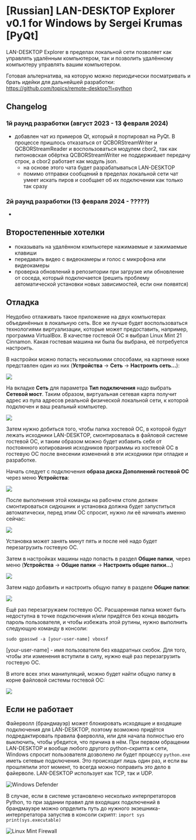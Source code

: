 
# [Russian] LAN-DESKTOP Explorer v0.1 for Windows by Sergei Krumas [PyQt]

LAN-DESKTOP Explorer в пределах локальной сети позволяет как управлять удалённым компьютером, так и позволить удалённому компьютеру управлять вашим компьютером.

Готовая альтернатива, на которую можно периодически посматривать и брать идейки для дальнейшей разработки: https://github.com/topics/remote-desktop?l=python




## Changelog

### 1й раунд разработки (август 2023 - 13 февраля 2024)
- добавлен чат из примеров Qt, который я портировал на PyQt. В процессе пришлось отказаться от QCBORStreamWriter и QCBORStreamReader и воспользоваться модулем cbor2, так как питоновская обёртка QCBORStreamWriter не поддерживает передачу строк, а cbor2 работает как модуль json.
	- на основе этого чата будет разрабатываться LAN-DESKTOP
	- помимо отправки сообщений в пределах локальной сети чат умеет искать пиров и сообщает об их подключении как только так сразу

### 2й раунд разработки (13 февраля 2024 - ?????)
-


## Второстепенные хотелки
- показывать на удалённом компьютере нажимаемые и зажимаемые клавиши
- передавать видео с видеокамеры и голос с микрофона или видеокамеры
- проверка обновлений в репозитории при загрузке или обновление от соседа, который подключается (решить проблему автоматической установки новых зависимостей, если они появятся)



## Отладка
Неудобно отлаживать такое приложение на двух компьютерах объединённых в локальную сеть. Все же лучше будет воспользоваться технологиями виртуализации, которые может предоставить, например, программа VirtualBox. В качестве гостевой ОС я выбрал Linux Mint 21 Cinnamon.
Какая гостевая машина ни была бы выбрана, её потребуется настроить.

В настройки можно попасть несколькими способами, на картинке ниже представлен один из них (**Устройства** -> **Сеть** -> **Настроить сеть...**):

![](docs/menu.png)

На вкладке **Сеть** для параметра **Тип подключения** надо выбрать **Сетевой мост**. Таким образом, виртуальная сетевая карта получит адрес из пула адресов реальной физической локальной сети, к которой подключен и ваш реальный компьютер.

![](docs/net_settings.png)

Затем нужно добиться того, чтобы папка хостевой ОС, в которой будут лежать исходники LAN-DESKTOP, смонтировалась в файловой системе гостевой ОС, и таким образом можно будет избавить себя от постоянного копирования исходников программы из хостевой ОС в гостевую ОС после внесении изменений в эти исходники при отладке и разработке.

Начать следует с подключения **образа диска Дополнений гостевой ОС** через меню **Устройства**:

![](docs/guest_CD.png)

После выполнения этой команды на рабочем столе должен смонтироваться сидюшник и установка должна будет запуститься автоматически, перед этим ОС спросит, нужно ли её начинать именно сейчас:

![](docs/autorun.png)

Установка может занять минут пять и после неё надо будет перезагрузить гостевую ОС.

Затем в настройках машины надо попасть в раздел **Общие папки**, через меню (**Устройства** -> **Общие папки** -> **Настроить общие папки...**)

![](docs/menu1.png)

Затем надо добавить и настроить общую папку в разделе **Общие папки**:

![](docs/shared_folders.png)

Ещё раз перезагружаем гостевую ОС. Расшаренная папка может быть недоступна в точке подключения и/или придётся без конца вводить пароль пользователя, и чтобы избежать этой рутины, нужно выполнить следующую команду в консоли:

`sudo gpasswd -a [your-user-name] vboxsf`

[your-user-name] - имя пользователя без квадратных скобок. Для того, чтобы эти изменения вступили в силу, нужно ещё раз перезагрузить гостевую ОС.

В итоге всех этих манипуляций, можно будет найти общую папку в корне файловой системы гостевой ОС:

![](docs/mounted.png)



## Если не работает
Файерволл (брандмауэр) может блокировать исходящие и входящие подключения для LAN-DESKTOP, поэтому возможно придётся подредактировать правила фаерволла, или для начала полностью его выключить, чтобы убедится, что причина в нём. При первом обращении LAN-DESKTOP и вообще любого другого python-скрипта к сети, Windows спросит пользователя дозволено ли будет процессу `python.exe` иметь сетевые подключения. Это происходит лишь один раз, и если вы прошляпили этот момент, то всегда можно поправить это дело в файерволе. LAN-DESKTOP использует как TCP, так и UDP.

![Windows Defender](docs/windows_defender_rules.png)

В случае, если в системе установлено несколько интерпретаторов Python, то при задании правил для входящих подключений в брандмауэре можно опрделить путь до нужного экзешника-интерпретатора запустив в консоли скрипт:
`import sys
print(sys.executable)
`

![Linux Mint Firewall](docs/linux_mint_firewall.png)

